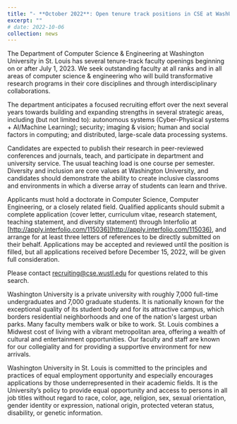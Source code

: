 ```yaml
---
title: "- **October 2022**: Open tenure track positions in CSE at WashU - Consider applying"
excerpt: ""
# date: 2022-10-06
collection: news
---
```


The Department of Computer Science & Engineering at Washington University in St. Louis has several tenure-track faculty openings beginning on or after July 1, 2023. 
We seek outstanding faculty at all ranks and in all areas of computer science & engineering who will build transformative research programs in their core disciplines 
and through interdisciplinary collaborations.

The department anticipates a focused recruiting effort over the next several years towards building and expanding strengths in several strategic areas, including 
(but not limited to): autonomous systems (Cyber-Physical systems + AI/Machine Learning); security; imaging & vision; human and social factors in computing; 
and distributed, large-scale data processing systems.

Candidates are expected to publish their research in peer-reviewed conferences and journals, teach, and participate in department and university service. 
The usual teaching load is one course per semester.  Diversity and inclusion are core values at Washington University, and candidates should demonstrate
the ability to create inclusive classrooms and environments in which a diverse array of students can learn and thrive.

Applicants must hold a doctorate in Computer Science, Computer Engineering, or a closely related field. Qualified applicants should submit a complete application 
(cover letter, curriculum vitae, research statement, teaching statement, and diversity statement) through Interfolio at [http://apply.interfolio.com/115036](http://apply.interfolio.com/115036), 
and arrange for at least three letters of references to be directly submitted on their behalf.   Applications may be accepted and reviewed until the position is filled, 
but all applications received before December 15, 2022, will be given full consideration.

Please contact [recruiting@cse.wustl.edu](mailto:recruiting@cse.wustl.edu) for questions related to this search.

Washington University is a private university with roughly 7,000 full-time undergraduates and 7,000 graduate students. It is nationally known for the exceptional quality 
of its student body and for its attractive campus, which borders residential neighborhoods and one of the nation's largest urban parks. 
Many faculty members walk or bike to work. St. Louis combines a Midwest cost of living with a vibrant metropolitan area, offering a wealth of cultural and entertainment 
opportunities.  Our faculty and staff are known for our collegiality and for providing a supportive environment for new arrivals.

Washington University in St. Louis is committed to the principles and practices of equal
employment opportunity and especially encourages applications by those underrepresented in their
academic fields. It is the University’s policy to provide equal opportunity and access to persons in all job
titles without regard to race, color, age, religion, sex, sexual orientation, gender identity or expression,
national origin, protected veteran status, disability, or genetic information.
